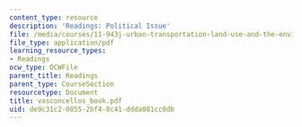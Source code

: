 ```yaml
---
content_type: resource
description: 'Readings: Political Issue'
file: /media/courses/11-943j-urban-transportation-land-use-and-the-environment-spring-2002/de9c31c208552bf48c41ddda081cc0db_vasconcellos_book.pdf
file_type: application/pdf
learning_resource_types:
- Readings
ocw_type: OCWFile
parent_title: Readings
parent_type: CourseSection
resourcetype: Document
title: vasconcellos_book.pdf
uid: de9c31c2-0855-2bf4-8c41-ddda081cc0db
---
```

